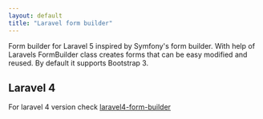 ```yaml
---
layout: default
title: "Laravel form builder"
---
```


Form builder for Laravel 5 inspired by Symfony's form builder. With help of Laravels FormBuilder class creates forms that can be easy modified and reused.
By default it supports Bootstrap 3.

## Laravel 4
For laravel 4 version check [laravel4-form-builder](https://github.com/kristijanhusak/laravel4-form-builder)
